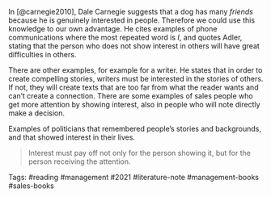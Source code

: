 In [@carnegie2010], Dale Carnegie suggests that a dog has many *friends* because he is genuinely interested in people. Therefore we could use this knowledge to our own advantage. He cites examples of phone communications where the most repeated word is *I*, and quotes Adler, stating that the person who does not show interest in others will have great difficulties in others. 

There are other examples, for example for a writer. He states that in order to create compelling stories, writers must be interested in the stories of others. If not, they will create texts that are too far from what the reader wants and can’t create a connection. There are some examples of sales people who get more attention by showing interest, also in people who will note directly make a decision. 

Examples of politicians that remembered people’s stories and backgrounds, and that showed interest in their lives. 

> Interest must pay off not only for the person showing it, but for the person receiving the attention.

Tags: #reading #management #2021 #literature-note #management-books #sales-books 